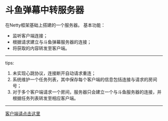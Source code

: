 # 斗鱼弹幕中转服务器
在Netty框架基础上搭建的一个服务器。
基本功能：
* 监听客户端连接；
* 根据请求建立与斗鱼弹幕服务器的连接；
* 将获取的内容转发至客户端。

***

tips:

1. 未实现心跳协议，连接断开自动请求重连；
2. 系统维护一个任务列表，其中保存每个客户端的信息包括连接与请求的房间号；
3. 对于多个客户端请求一个房间，服务器只会建立一个与斗鱼服务器的连接，并根据任务列表转发至相应客户端。

***

[客户端请点击这里](https://github.com/tlinjia/DyTransitClient)
